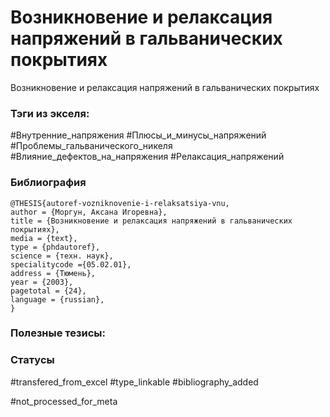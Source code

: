 # Возникновение и релаксация напряжений в гальванических покрытиях

Возникновение и релаксация напряжений в гальванических покрытиях

### Тэги из экселя:
#Внутренние_напряжения 
#Плюсы_и_минусы_напряжений 
#Проблемы_гальванического_никеля
#Влияние_дефектов_на_напряжения
#Релаксация_напряжений

### Библиография
```
@THESIS{autoref-vozniknovenie-i-relaksatsiya-vnu,
author = {Моргун, Аксана Игоревна},
title = {Возникновение и релаксация напряжений в гальванических покрытиях},
media = {text},
type = {phdautoref},
science = {техн. наук},
specialitycode ={05.02.01},
address = {Тюмень},
year = {2003},
pagetotal = {24},
language = {russian},
}
```

### Полезные тезисы:

### Статусы
#transfered_from_excel 
#type_linkable 
#bibliography_added

#not_processed_for_meta
